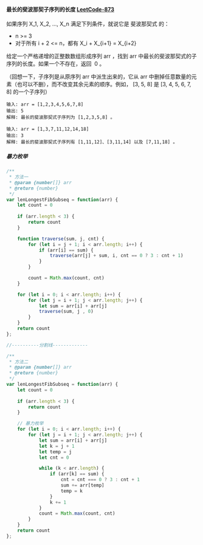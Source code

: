 #### 最长的斐波那契子序列的长度 [LeetCode-873](https://leetcode.cn/problems/length-of-longest-fibonacci-subsequence/)

如果序列 X_1, X_2, ..., X_n 满足下列条件，就说它是 斐波那契式 的：
- n >= 3
- 对于所有 i + 2 <= n，都有 X_i + X_{i+1} = X_{i+2}

给定一个严格递增的正整数数组形成序列 arr ，找到 arr 中最长的斐波那契式的子序列的长度。如果一个不存在，返回  0 。

（回想一下，子序列是从原序列 arr 中派生出来的，它从 arr 中删掉任意数量的元素（也可以不删），而不改变其余元素的顺序。例如， [3, 5, 8] 是 [3, 4, 5, 6, 7, 8] 的一个子序列）

```
输入: arr = [1,2,3,4,5,6,7,8]
输出: 5
解释: 最长的斐波那契式子序列为 [1,2,3,5,8] 。
```

```
输入: arr = [1,3,7,11,12,14,18]
输出: 3
解释: 最长的斐波那契式子序列有 [1,11,12]、[3,11,14] 以及 [7,11,18] 。
```

##### 暴力枚举
```js
/**
 * 方法一
 * @param {number[]} arr
 * @return {number}
 */
var lenLongestFibSubseq = function(arr) {
    let count = 0
    
    if (arr.length < 3) {
        return count
    }

    function traverse(sum, j, cnt) {
        for (let i = j + 1; i < arr.length; i++) {
            if (arr[i] == sum) {
                traverse(arr[j] + sum, i, cnt == 0 ? 3 : cnt + 1)
            }
        }

        count = Math.max(count, cnt)
    }

    for (let i = 0; i < arr.length; i++) {
        for (let j = i + 1; j < arr.length; j++) {
            let sum = arr[i] + arr[j]
            traverse(sum, j , 0)
        }
    }
    return count
};  

//----------分割线-------------

/**
 * 方法二
 * @param {number[]} arr
 * @return {number}
 */
var lenLongestFibSubseq = function(arr) {
    let count = 0
    
    if (arr.length < 3) {
        return count
    }

    // 暴力枚举
    for (let i = 0; i < arr.length; i++) {
        for (let j = i + 1; j < arr.length; j++) {
            let sum = arr[i] + arr[j]
            let k = j + 1
            let temp = j
            let cnt = 0

            while (k < arr.length) {
                if (arr[k] == sum) {
                    cnt = cnt === 0 ? 3 : cnt + 1
                    sum += arr[temp]
                    temp = k
                }
                k += 1
            }
            count = Math.max(count, cnt)
        }
    }
    return count
};
```

